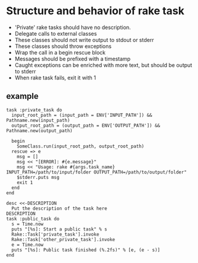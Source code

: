 # Structure and behavior of rake task

* 'Private' rake tasks should have no description.
* Delegate calls to external classes
* These classes should not write output to stdout or stderr
* These classes should throw exceptions
* Wrap the call in a begin rescue block
* Messages should be prefixed with a timestamp
* Caught exceptions can be enriched with more text, but should be output to stderr
* When rake task fails, exit it with 1


## example

    task :private_task do
      input_root_path = (input_path = ENV['INPUT_PATH']) && Pathname.new(input_path)
      output_root_path = (output_path = ENV['OUTPUT_PATH']) && Pathname.new(output_path)

      begin
        SomeClass.run(input_root_path, output_root_path)
      rescue => e
        msg = []
        msg << "[ERROR]: #{e.message}"
        msg << "Usage: rake #{args.task_name} INPUT_PATH=/path/to/input/folder OUTPUT_PATH=/path/to/output/folder"
        $stderr.puts msg
        exit 1
      end
    end

    desc <<-DESCRIPTION
      Put the description of the task here
    DESCRIPTION
    task :public_task do
      s = Time.now
      puts "[%s]: Start a public task" % s
      Rake::Task['private_task'].invoke
      Rake::Task['other_private_task'].invoke
      e = Time.now
      puts "[%s]: Public task finished (%.2fs)" % [e, (e - s)]
    end
